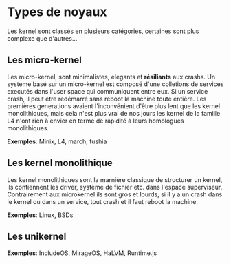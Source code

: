 # Types de noyaux

Les kernel sont classés en plusieurs catégories, certaines sont plus complexe que d'autres...

## Les micro-kernel

Les micro-kernel, sont minimalistes, elegants et **résiliants** aux crashs. Un systeme basé sur un micro-kernel est composé d'une colletions de services executés dans l'user space qui communiquent entre eux. Si un service crash, il peut être redémarré sans reboot la machine toute entière. Les premières generations avaient l'inconvénient d'être plus lent que les kernel monolithiques, mais cela n'est plus vrai de nos jours les kernel de la famille L4 n'ont rien à envier en terme de rapidité à leurs homologues monolithiques.

**Exemples**: Minix, L4, march, fushia

## Les kernel monolithique

Les kernel monolithiques sont la marnière classique de structurer un kernel, ils contiennent les driver, système de fichier etc. dans l'espace superviseur. Contrairement aux microkernel ils sont gros et lourds, si il y a un crash dans le kernel ou dans un service, tout crash et il faut reboot la machine.

**Exemples**: Linux, BSDs

## Les unikernel

**Exemples**: IncludeOS, MirageOS, HaLVM, Runtime.js
